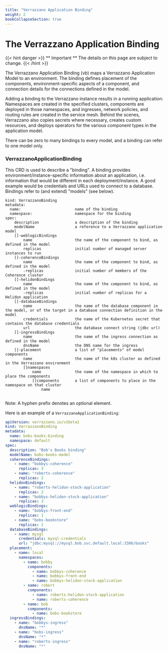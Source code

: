 ```yaml
---
title: "Verrazzano Application Binding"
weight: 2
bookCollapseSection: true
---
```


# The Verrazzano Application Binding 


{{< hint danger >}}
** Important ** The details on this page are subject to change.
{{< /hint >}}

The Verrazzano Application Binding (vb) maps a Verrazzano Application Model to an environment. The binding defines placement of the components, environment-specific aspects of a component, and connection details for the connections defined in the model.

Adding a binding to the Verrazzano instance results in a running application: Namespaces are created in the specified clusters, components are deployed in those namespaces, and ingresses, network policies, and routing rules are created in the service mesh. Behind the scenes, Verrazzano also copies secrets where necessary, creates custom resources, and deploys operators for the various component types in the application model. 

There can be zero to many bindings to every model, and a binding can refer to one model only.

### VerrazzanoApplicationBinding

This CRD is used to describe a "binding".  A binding provides environment/instance-specific
information about an application, i.e. information that would be different in each 
deployment/instance.  A good example would be credentials and URLs used to connect to a 
database.  Bindings refer to (and extend) "models" (see below).

```
kind: VerrazzanoBinding
metadata:
  name:                        name of the binding 
  namespace:                   namespace for the binding
spec:
    description                a description of the binding
    modelName                  a reference to a Verrazzano application model
    []-weblogicBindings
        name                   the name of the component to bind, as defined in the model
        replicas               initial number of managed server instances to run
    []-coherenceBindings
        name                   the name of the component to bind, as defined in the model
        -replicas              initial number of members of the Coherence cluster
    []-helidonBindings
        name                   the name of the component to bind, as defined in the model
        -replicas              initial number of replicas for a Helidon application
    []-databaseBindings
        name                   the name of the database component in the model, or of the target in a database connection definition in the model
        credentials            the name of the Kubernetes secret that contains the database credentials
        url                    the database connect string (jdbc url) 
    []-ingressBindings
        name                   the name of the ingress connection as defined in the model
        dnsName                the DNS name for the ingress
    []-placement               a list of "placements" of model components
        name                   the name of the k8s cluster as defined in the Verrazzano environment
        []namespaces           
            name               the name of the namespace in which to place the components
            []components       a list of components to place in the namespace on that cluster
                name           
 
```

Note: A hyphen prefix denotes an optional element.

Here is an example of a `VerrazzanoApplicationBinding`:

```yaml
apiVersion: verrazzano.io/v1beta1
kind: VerrazzanoBinding
metadata:
  name: bobs-books-binding
  namespace: default
spec:
  description: "Bob's Books binding"
  modelName: bobs-books-model
  coherenceBindings:
    - name: "bobbys-coherence"
      replicas: 3
    - name: "roberts-coherence"
      replicas: 2
  helidonBindings:
    - name: "roberts-helidon-stock-application"
      replicas: 2
    - name: "bobbys-helidon-stock-application"
      replicas: 3
  weblogicBindings:
    - name: "bobbys-front-end"
      replicas: 1
    - name: "bobs-bookstore"
      replicas: 1
  databaseBindings:
    - name: mysql
      credentials: mysql-credentials
      url: "jdbc:mysql://mysql.bob.svc.default.local:3306/books"
  placement:
    - name: local
      namespaces:
        - name: bobby
          components:
            - name: bobbys-coherence
            - name: bobbys-front-end
            - name: bobbys-helidon-stock-application
        - name: robert
          components:
            - name: roberts-helidon-stock-application
            - name: roberts-coherence
        - name: bob
          components:
            - name: bobs-bookstore
  ingressBindings:
    - name: "bobbys-ingress"
      dnsName: "*"
    - name: "bobs-ingress"
      dnsName: "*"
    - name: "roberts-ingress"
      dnsName: "*"
```
